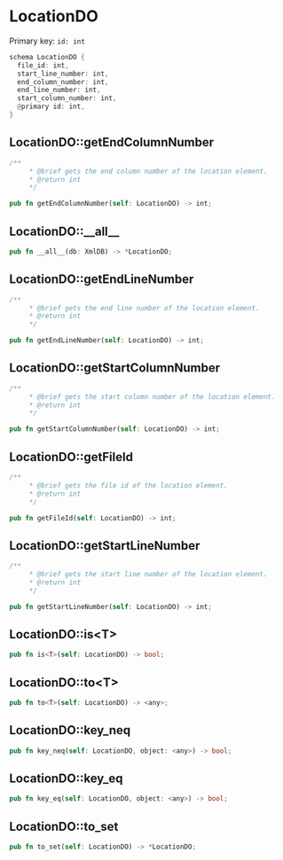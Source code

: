 # LocationDO

Primary key: `id: int`

```rust
schema LocationDO {
  file_id: int,
  start_line_number: int,
  end_column_number: int,
  end_line_number: int,
  start_column_number: int,
  @primary id: int,
}
```
## LocationDO::getEndColumnNumber

```rust
/**
     * @brief gets the end column number of the location element.
     * @return int 
     */
```
```rust
pub fn getEndColumnNumber(self: LocationDO) -> int;
```
## LocationDO::\_\_all\_\_

```rust
pub fn __all__(db: XmlDB) -> *LocationDO;
```
## LocationDO::getEndLineNumber

```rust
/**
     * @brief gets the end line number of the location element.
     * @return int 
     */
```
```rust
pub fn getEndLineNumber(self: LocationDO) -> int;
```
## LocationDO::getStartColumnNumber

```rust
/**
     * @brief gets the start column number of the location element.
     * @return int 
     */
```
```rust
pub fn getStartColumnNumber(self: LocationDO) -> int;
```
## LocationDO::getFileId

```rust
/**
     * @brief gets the file id of the location element.
     * @return int
     */
```
```rust
pub fn getFileId(self: LocationDO) -> int;
```
## LocationDO::getStartLineNumber

```rust
/**
     * @brief gets the start line number of the location element.
     * @return int 
     */
```
```rust
pub fn getStartLineNumber(self: LocationDO) -> int;
```
## LocationDO::is\<T\>

```rust
pub fn is<T>(self: LocationDO) -> bool;
```
## LocationDO::to\<T\>

```rust
pub fn to<T>(self: LocationDO) -> <any>;
```
## LocationDO::key\_neq

```rust
pub fn key_neq(self: LocationDO, object: <any>) -> bool;
```
## LocationDO::key\_eq

```rust
pub fn key_eq(self: LocationDO, object: <any>) -> bool;
```
## LocationDO::to\_set

```rust
pub fn to_set(self: LocationDO) -> *LocationDO;
```

